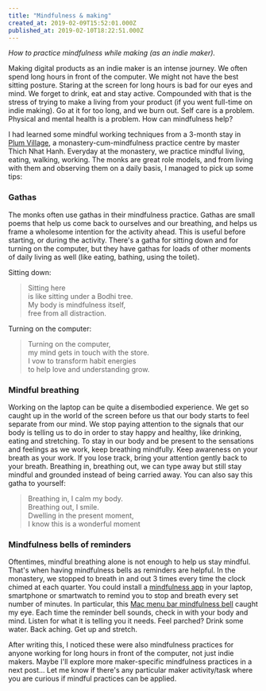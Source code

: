 ```yaml
---
title: "Mindfulness & making"
created_at: 2019-02-09T15:52:01.000Z
published_at: 2019-02-10T18:22:51.000Z
---
```

_How to practice mindfulness while making (as an indie maker)._ 

  

Making digital products as an indie maker is an intense journey. We often spend long hours in front of the computer. We might not have the best sitting posture. Staring at the screen for long hours is bad for our eyes and mind. We forget to drink, eat and stay active. Compounded with that is the stress of trying to make a living from your product (if you went full-time on indie making). Go at it for too long, and we burn out. Self care is a problem. Physical and mental health is a problem. How can mindfulness help?

  

I had learned some mindful working techniques from a 3-month stay in [Plum Village](https://plumvillage.org/), a monastery-cum-mindfulness practice centre by master Thich Nhat Hanh. Everyday at the monastery, we practice mindful living, eating, walking, working. The monks are great role models, and from living with them and observing them on a daily basis, I managed to pick up some tips:

  

### Gathas

The monks often use gathas in their mindfulness practice. Gathas are small poems that help us come back to ourselves and our breathing, and helps us frame a wholesome intention for the activity ahead. This is useful before starting, or during the activity. There's a gatha for sitting down and for turning on the computer, but they have gathas for loads of other moments of daily living as well (like eating, bathing, using the toilet).

  

Sitting down:

> Sitting here  
> is like sitting under a Bodhi tree.  
> My body is mindfulness itself,  
> free from all distraction.

  

Turning on the computer:

> Turning on the computer,  
> my mind gets in touch with the store.  
> I vow to transform habit energies  
> to help love and understanding grow.

  

### Mindful breathing

Working on the laptop can be quite a disembodied experience. We get so caught up in the world of the screen before us that our body starts to feel separate from our mind. We stop paying attention to the signals that our body is telling us to do in order to stay happy and healthy, like drinking, eating and stretching. To stay in our body and be present to the sensations and feelings as we work, keep breathing mindfully. Keep awareness on your breath as your work. If you lose track, bring your attention gently back to your breath. Breathing in, breathing out, we can type away but still stay mindful and grounded instead of being carried away. You can also say this gatha to yourself:

  

> Breathing in, I calm my body.  
> Breathing out, I smile.  
> Dwelling in the present moment,  
> I know this is a wonderful moment

  

### Mindfulness bells of reminders

Oftentimes, mindful breathing alone is not enough to help us stay mindful. That's when having mindfulness bells as reminders are helpful. In the monastery, we stopped to breath in and out 3 times every time the clock chimed at each quarter. You could install a [mindfulness app](https://plumvillage.org/mindfulness-practice/mindful-apps/) in your laptop, smartphone or smartwatch to remind you to stop and breath every set number of minutes. In particular, this [Mac menu bar mindfulness bell](https://itunes.apple.com/us/app/mindfulness-bell-menu-bar/id1144260305?mt=12) caught my eye. Each time the reminder bell sounds, check in with your body and mind. Listen for what it is telling you it needs. Feel parched? Drink some water. Back aching. Get up and stretch. 

  

  

After writing this, I noticed these were also mindfulness practices for anyone working for long hours in front of the computer, not just indie makers. Maybe I'll explore more maker-specific mindfulness practices in a next post... Let me know if there's any particular maker activity/task where you are curious if mindful practices can be applied.
